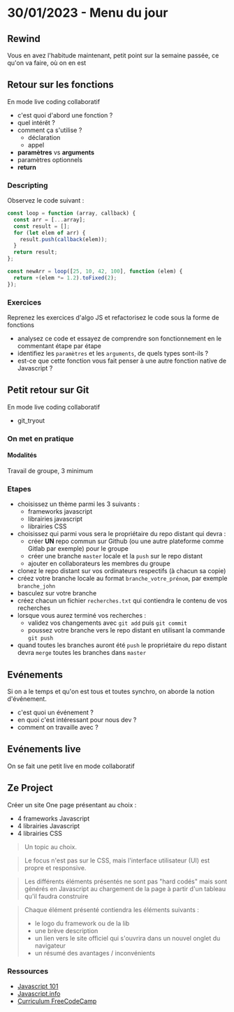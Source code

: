 # 30/01/2023 - Menu du jour

## Rewind

Vous en avez l'habitude maintenant, petit point sur la semaine passée, ce qu'on va faire, où on en est

## Retour sur les fonctions

En mode live coding collaboratif

- c'est quoi d'abord une fonction ?
- quel intérêt ?
- comment ça s'utilise ?
  - déclaration
  - appel
- **paramètres** vs **arguments**
- paramètres optionnels
- **return**

### Descripting

Observez le code suivant :

```js
const loop = function (array, callback) {
  const arr = [...array];
  const result = [];
  for (let elem of arr) {
    result.push(callback(elem));
  }
  return result;
};

const newArr = loop([25, 10, 42, 100], function (elem) {
  return +(elem *= 1.2).toFixed(2);
});
```

### Exercices

Reprenez les exercices d'algo JS et refactorisez le code sous la forme de fonctions

- analysez ce code et essayez de comprendre son fonctionnement en le commentant étape par étape
- identifiez les `paramètres` et les `arguments`, de quels types sont-ils ?
- est-ce que cette fonction vous fait penser à une autre fonction native de Javascript ?

## Petit retour sur Git

En mode live coding collaboratif

- git_tryout

### On met en pratique

#### Modalités

Travail de groupe, 3 minimum

### Etapes

- choisissez un thème parmi les 3 suivants :
  - frameworks javascript
  - librairies javascript
  - librairies CSS
- choisissez qui parmi vous sera le propriétaire du repo distant qui devra :
  - créer **UN** repo commun sur Github (ou une autre plateforme comme Gitlab par exemple) pour le groupe
  - créer une branche `master` locale et la `push` sur le repo distant
  - ajouter en collaborateurs les membres du groupe
- clonez le repo distant sur vos ordinateurs respectifs (à chacun sa copie)
- créez votre branche locale au format `branche_votre_prénom`, par exemple `branche_john`
- basculez sur votre branche
- créez chacun un fichier `recherches.txt` qui contiendra le contenu de vos recherches
- lorsque vous aurez terminé vos recherches :
  - validez vos changements avec `git add` puis `git commit`
  - poussez votre branche vers le repo distant en utilisant la commande `git push`
- quand toutes les branches auront été `push` le propriétaire du repo distant devra `merge` toutes les branches dans `master`

## Evénements

Si on a le temps et qu'on est tous et toutes synchro, on aborde la notion d'événement.

- c'est quoi un événement ?
- en quoi c'est intéressant pour nous dev ?
- comment on travaille avec ?

## Evénements live

On se fait une petit live en mode collaboratif

## Ze Project

Créer un site One page présentant au choix :

- 4 frameworks Javascript
- 4 librairies Javascript
- 4 librairies CSS

> Un topic au choix.

> Le focus n'est pas sur le CSS, mais l'interface utilisateur (UI) est propre et responsive.

> Les différents éléments présentés ne sont pas "hard codés" mais sont générés en Javascript au chargement de la page à partir d'un tableau qu'il faudra construire

> Chaque élément présenté contiendra les éléments suivants :
>
> - le logo du framework ou de la lib
> - une brève description
> - un lien vers le site officiel qui s'ouvrira dans un nouvel onglet du navigateur
> - un résumé des avantages / inconvénients

### Ressources

- [Javascript 101](https://capable-profiterole-4848e2.netlify.app/)
- [Javascript.info](https://javascript.info/)
- [Curriculum FreeCodeCamp](https://www.freecodecamp.org/learn/javascript-algorithms-and-data-structures/#basic-javascript)
